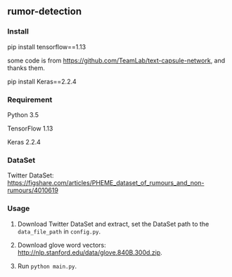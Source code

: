 ## rumor-detection

### Install

pip install tensorflow==1.13

some code is from https://github.com/TeamLab/text-capsule-network, and thanks them.

pip install Keras==2.2.4


### Requirement
Python 3.5

TensorFlow  1.13

Keras  2.2.4

### DataSet

Twitter DataSet: https://figshare.com/articles/PHEME_dataset_of_rumours_and_non-rumours/4010619

### Usage
1. Download Twitter DataSet and extract, set the DataSet path to the `data_file_path` in `config.py`.

2. Download glove word vectors: http://nlp.stanford.edu/data/glove.840B.300d.zip.

3. Run `python main.py`.


